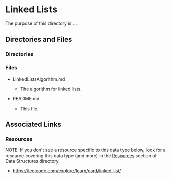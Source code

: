 # Linked Lists

The purpose of this directory is ...

## Directories and Files

### Directories

### Files

- LinkedListsAlgorithm.md

  - The algorithm for linked lists.

- README.md

  - This file.

## Associated Links

### Resources

NOTE: If you don't see a resource specific to this data type below, look for a resource covering this data type (and more) in the [Resources](https://github.com/JamieBort/LearningDirectory/tree/master/AlgorithmsDataStructuresAndBigONotation/DataStructures#resources) section of Data Structures directory.

- https://leetcode.com/explore/learn/card/linked-list/
